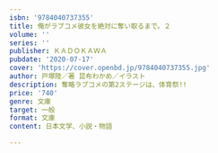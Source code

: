 ```yaml
---
isbn: '9784040737355'
title: 俺がラブコメ彼女を絶対に奪い取るまで。２
volume: ''
series: ''
publisher: ＫＡＤＯＫＡＷＡ
pubdate: '2020-07-17'
cover: 'https://cover.openbd.jp/9784040737355.jpg'
author: 戸塚陸／著 昆布わかめ／イラスト
description: 奪略ラブコメの第2ステージは、体育祭!!
price: '740'
genre: 文庫
target: 一般
format: 文庫
content: 日本文学、小説・物語

---
```

